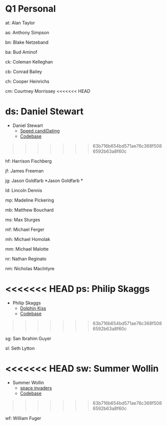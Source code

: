 # Q1 Personal

  at: Alan Taylor

  as: Anthony Simpson

  bn: Blake Netzeband



  ba: Bud Aminof

  ck: Coleman Kelleghan

  cb: Conrad Bailey

  ch: Cooper Heinrichs

  cm: Courtney Morrissey
<<<<<<< HEAD

  ds: Daniel Stewart
=======

  * Daniel Stewart
    * [Speed candiDating](http://d-stew.github.io/personal-project-q1/)
    * [Codebase](https://github.com/d-stew/personal-project-q1)
>>>>>>> 63b716b654bd571ae76c368f5086592b63a8f60c

  hf: Harrison Fischberg

  jf: James Freeman

  jg: Jason Goldfarb
  *Jason Goldfarb
    *


  ld: Lincoln Dennis

  mp: Madeline Pickering

  mb: Matthew Bouchard

  ms: Max Sturges

  mf: Michael Ferger

  mh: Michael Homolak

  mm: Michael Malotte

  nr: Nathan Reginato

  nm: Nicholas MacIntyre

<<<<<<< HEAD
  ps: Philip Skaggs
=======
  * Philip Skaggs
    * [Dolphin Kiss](http://artnoisenik.github.io/dolphin-kiss.github.io/)
    * [Codebase](https://github.com/artnoisenik/dolphin-kiss.github.io)
>>>>>>> 63b716b654bd571ae76c368f5086592b63a8f60c

  sg: San Ibrahim Guyer

  sl: Seth Lytton

<<<<<<< HEAD
  sw: Summer Wollin
=======
  * Summer Wollin
    * [space invaders](https://spaceinvadersjs.firebaseapp.com/)
    * [Codebase](https://github.com/summerwollin/spaceInvadersProject)
>>>>>>> 63b716b654bd571ae76c368f5086592b63a8f60c

  wf: William Fuger
